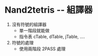 # Nand2tetris -- 組譯器

1. 沒有符號的組譯器
    * 單一階段就能做
    * 指令表 cTable, dTable, jTable, ....
2. 符號的處理
    * 使用兩階段 2PASS 處理

